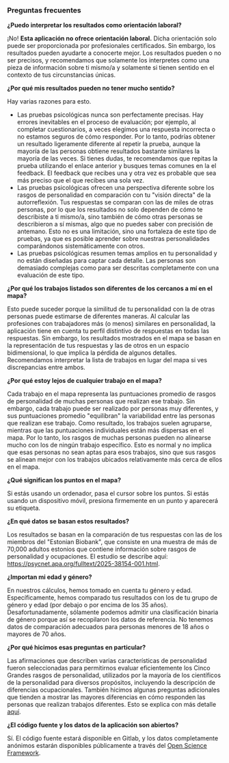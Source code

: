 ### Preguntas frecuentes

**¿Puedo interpretar los resultados como orientación laboral?**

¡No! **Esta aplicación no ofrece orientación laboral.** Dicha orientación solo puede ser proporcionada por profesionales certificados. Sin embargo, los resultados pueden ayudarte a conocerte mejor. Los resultados pueden o no ser precisos, y recomendamos que solamente los interpretes como una pieza de información sobre ti mismo/a y solamente si tienen sentido en el contexto de tus circunstancias únicas.

**¿Por qué mis resultados pueden no tener mucho sentido?**

Hay varias razones para esto. 

- Las pruebas psicológicas nunca son perfectamente precisas. Hay errores inevitables en el proceso de evaluación; por ejemplo, al completar cuestionarios, a veces elegimos una respuesta incorrecta o no estamos seguros de cómo responder. Por lo tanto, podrías obtener un resultado ligeramente diferente al repetir la prueba, aunque la mayoría de las personas obtiene resultados bastante similares la mayoría de las veces. Si tienes dudas, te recomendamos que repitas la prueba utilizando el enlace anterior y busques temas comunes en la el feedback. El feedback que recibes una y otra vez es probable que sea más preciso que el que recibes una sola vez. 
- Las pruebas psicológicas ofrecen una perspectiva diferente sobre los rasgos de personalidad en comparación con tu "visión directa" de la autorreflexión. Tus respuestas se comparan con las de miles de otras personas, por lo que los resultados no solo dependen de cómo te describiste a ti mismo/a, sino también de cómo otras personas se describieron a sí mismas, algo que no puedes saber con precisión de antemano. Esto no es una limitación, sino una fortaleza de este tipo de pruebas, ya que es posible aprender sobre nuestras personalidades comparándonos sistemáticamente con otros. 
- Las pruebas psicológicas resumen temas amplios en tu personalidad y no están diseñadas para captar cada detalle. Las personas son demasiado complejas como para ser descritas completamente con una evaluación de este tipo.

**¿Por qué los trabajos listados son diferentes de los cercanos a mí en el mapa?**

Esto puede suceder porque la similitud de tu personalidad con la de otras personas puede estimarse de diferentes maneras. Al calcular las profesiones con trabajadores más (o menos) similares en personalidad, la aplicación tiene en cuenta tu perfil distintivo de respuestas en todas las respuestas. Sin embargo, los resultados mostrados en el mapa se basan en la representación de tus respuestas y las de otros en un espacio bidimensional, lo que implica la pérdida de algunos detalles. Recomendamos interpretar la lista de trabajos en lugar del mapa si ves discrepancias entre ambos.

**¿Por qué estoy lejos de cualquier trabajo en el mapa?**

Cada trabajo en el mapa representa las puntuaciones promedio de rasgos de personalidad de muchas personas que realizan ese trabajo. Sin embargo, cada trabajo puede ser realizado por personas muy diferentes, y sus puntuaciones promedio "equilibran" la variabilidad entre las personas que realizan ese trabajo. Como resultado, los trabajos suelen agruparse, mientras que las puntuaciones individuales están más dispersas en el mapa. Por lo tanto, los rasgos de muchas personas pueden no alinearse mucho con los de ningún trabajo específico. Esto es normal y no implica que esas personas no sean aptas para esos trabajos, sino que sus rasgos se alinean mejor con los trabajos ubicados relativamente más cerca de ellos en el mapa.

**¿Qué significan los puntos en el mapa?**

Si estás usando un ordenador, pasa el cursor sobre los puntos. Si estás usando un dispositivo móvil, presiona firmemente en un punto y aparecerá su etiqueta.

**¿En qué datos se basan estos resultados?**

Los resultados se basan en la comparación de tus respuestas con las de los miembros del "Estonian Biobank", que consiste en una muestra de más de 70,000 adultos estonios que contiene información sobre rasgos de personalidad y ocupaciones. El estudio se describe aquí: https://psycnet.apa.org/fulltext/2025-38154-001.html.

**¿Importan mi edad y género?**

En nuestros cálculos, hemos tomado en cuenta tu género y edad. Específicamente, hemos comparado tus resultados con los de tu grupo de género y edad (por debajo o por encima de los 35 años). Desafortunadamente, sólamente podemos admitir una clasificación binaria de género porque así se recopilaron los datos de referencia. No tenemos datos de comparación adecuados para personas menores de 18 años o mayores de 70 años.

**¿Por qué hicimos esas preguntas en particular?**

Las afirmaciones que describen varias características de personalidad fueron seleccionadas para permitirnos evaluar eficientemente los Cinco Grandes rasgos de personalidad, utilizados por la mayoría de los científicos de la personalidad para diversos propósitos, incluyendo la descripción de diferencias ocupacionales. También hicimos algunas preguntas adicionales que tienden a mostrar las mayores diferencias en cómo responden las personas que realizan trabajos diferentes. Esto se explica con más detalle [aquí](https://psycnet.apa.org/fulltext/2025-38154-001.html).

**¿El código fuente y los datos de la aplicación son abiertos?**

Sí. El código fuente estará disponible en Gitlab, y los datos completamente anónimos estarán disponibles públicamente a través del [Open Science Framework](https://osf.io/mvzd4/).

